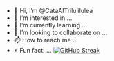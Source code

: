 - 👋 Hi, I’m @CataAlTrilulilulea
- 👀 I’m interested in ...
- 🌱 I’m currently learning ...
- 💞️ I’m looking to collaborate on ...
- 📫 How to reach me ...
- ⚡ Fun fact: ...
[![GitHub Streak](https://streak-stats.demolab.com/?user=CataAlTrilulilulea)](https://git.io/streak-stats)
<!---
CataAlTrilulilulea/CataAlTrilulilulea is a ✨ special ✨ repository because its `README.md` (this file) appears on your GitHub profile.
You can click the Preview link to take a look at your changes.
--->
